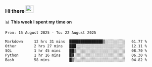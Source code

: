 ### Hi there <a href="https://www.gautamkrishnar.com/"><img src="https://media.giphy.com/media/hvRJCLFzcasrR4ia7z/giphy.gif" width="25px"></a>

📊 **This week I spent my time on**

<!--START_SECTION:waka-->

```txt
From: 15 August 2025 - To: 22 August 2025

Markdown     12 hrs 31 mins  ███████████████▒░░░░░░░░░   61.77 %
Other        2 hrs 27 mins   ███░░░░░░░░░░░░░░░░░░░░░░   12.11 %
SQL          1 hr 45 mins    ██▒░░░░░░░░░░░░░░░░░░░░░░   08.70 %
Python       1 hr 16 mins    █▓░░░░░░░░░░░░░░░░░░░░░░░   06.30 %
Bash         58 mins         █▒░░░░░░░░░░░░░░░░░░░░░░░   04.82 %
```

<!--END_SECTION:waka-->
